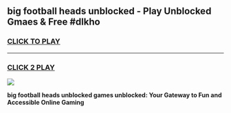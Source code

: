 
## big football heads unblocked - Play Unblocked Gmaes & Free #dlkho
<h3>
<a href="https://news.freeplayer.one?title=big_football_heads_unblocked&ref=26F">CLICK TO PLAY</a></h3>
<hr>

<h3>
<a href="https://news.freeplayer.one?title=big_football_heads_unblocked&ref=26F">CLICK 2 PLAY</a>
  
</h3>

<a href="https://news.freeplayer.one?title=big_football_heads_unblocked&ref=26F/"><img src="https://clearcache.store/games.png"></a>


**big football heads unblocked games unblocked: Your Gateway to Fun and Accessible Online Gaming**
